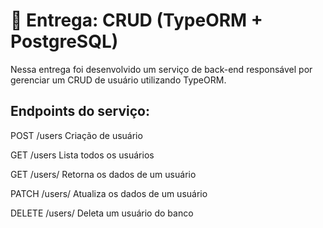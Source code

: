 # 🏁 Entrega: CRUD (TypeORM + PostgreSQL)

Nessa entrega foi desenvolvido um serviço de back-end responsável por gerenciar um CRUD de usuário utilizando TypeORM.

## Endpoints do serviço:

POST	/users	Criação de usuário

GET	/users	Lista todos os usuários

GET	/users/<id>	Retorna os dados de um usuário

PATCH	/users/<id>	Atualiza os dados de um usuário

DELETE	/users/<id>	Deleta um usuário do banco
